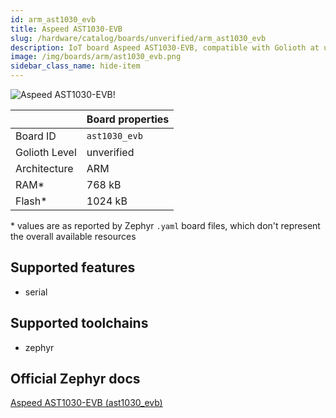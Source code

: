 ```yaml
---
id: arm_ast1030_evb
title: Aspeed AST1030-EVB
slug: /hardware/catalog/boards/unverified/arm_ast1030_evb
description: IoT board Aspeed AST1030-EVB, compatible with Golioth at unverified level.
image: /img/boards/arm/ast1030_evb.png
sidebar_class_name: hide-item
---
```


[//]: # (This is an auto-generated file, do not edit! Changes to it will be lost upon re-generation)

![Aspeed AST1030-EVB!](/img/boards/arm/ast1030_evb.png "Aspeed AST1030-EVB")

|                | Board properties     |
| -------------  | -------------------- |
| Board ID       | `ast1030_evb` |
| Golioth Level  | unverified       |
| Architecture   | ARM |
| RAM*           | 768 kB |
| Flash*         | 1024 kB |

\* values are as reported by Zephyr `.yaml` board files, which don't represent the overall available resources



## Supported features

* serial

## Supported toolchains

* zephyr

## Official Zephyr docs

[Aspeed AST1030-EVB (ast1030_evb)](https://docs.zephyrproject.org/latest/boards/arm/ast1030_evb/doc/index.html)
